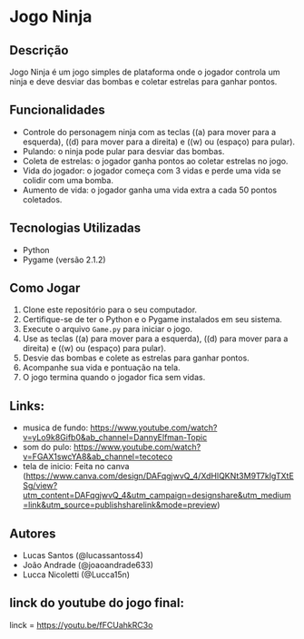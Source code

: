 # Jogo Ninja

## Descrição

Jogo Ninja é um jogo simples de plataforma onde o jogador controla um ninja e deve desviar das bombas e coletar estrelas para ganhar pontos.

## Funcionalidades

- Controle do personagem ninja com as teclas ((a) para mover para a esquerda), ((d) para mover para a direita) e ((w) ou (espaço) para pular).
- Pulando: o ninja pode pular para desviar das bombas.
- Coleta de estrelas: o jogador ganha pontos ao coletar estrelas no jogo.
- Vida do jogador: o jogador começa com 3 vidas e perde uma vida se colidir com uma bomba.
- Aumento de vida: o jogador ganha uma vida extra a cada 50 pontos coletados.

## Tecnologias Utilizadas

- Python
- Pygame (versão 2.1.2)

## Como Jogar

1. Clone este repositório para o seu computador.
2. Certifique-se de ter o Python e o Pygame instalados em seu sistema.
3. Execute o arquivo `Game.py` para iniciar o jogo.
4. Use as teclas ((a) para mover para a esquerda), ((d) para mover para a direita) e ((w) ou (espaço) para pular).
5. Desvie das bombas e colete as estrelas para ganhar pontos.
6. Acompanhe sua vida e pontuação na tela.
7. O jogo termina quando o jogador fica sem vidas.

## Links:
- musica de fundo: https://www.youtube.com/watch?v=yLo9k8Gifb0&ab_channel=DannyElfman-Topic
- som do pulo: https://www.youtube.com/watch?v=FGAX1swcYA8&ab_channel=tecoteco
- tela de inicio: Feita no canva (https://www.canva.com/design/DAFqgjwvQ_4/XdHlQKNt3M9T7kIgTXtESg/view?utm_content=DAFqgjwvQ_4&utm_campaign=designshare&utm_medium=link&utm_source=publishsharelink&mode=preview)

## Autores

- Lucas Santos (@lucassantoss4)
- João Andrade (@joaoandrade633)
- Lucca Nicoletti (@Lucca15n)

## linck do youtube do jogo final:
linck = https://youtu.be/fFCUahkRC3o